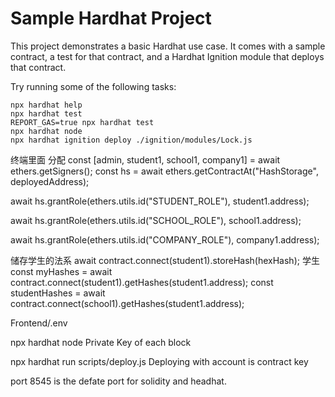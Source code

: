 # Sample Hardhat Project

This project demonstrates a basic Hardhat use case. It comes with a sample contract, a test for that contract, and a Hardhat Ignition module that deploys that contract.

Try running some of the following tasks:

```shell
npx hardhat help
npx hardhat test
REPORT_GAS=true npx hardhat test
npx hardhat node
npx hardhat ignition deploy ./ignition/modules/Lock.js
```



终端里面
分配
const [admin, student1, school1, company1] = await ethers.getSigners();
const hs = await ethers.getContractAt("HashStorage", deployedAddress);

await hs.grantRole(ethers.utils.id("STUDENT_ROLE"), student1.address);

await hs.grantRole(ethers.utils.id("SCHOOL_ROLE"), school1.address);

await hs.grantRole(ethers.utils.id("COMPANY_ROLE"), company1.address);



储存学生的法系
await contract.connect(student1).storeHash(hexHash);
学生
const myHashes = await contract.connect(student1).getHashes(student1.address);
const studentHashes = await contract.connect(school1).getHashes(student1.address);



Frontend/.env 

npx hardhat node
Private Key of each block

npx hardhat run scripts/deploy.js
Deploying with account is contract key

port 8545 is the defate port for solidity and headhat.